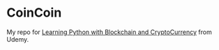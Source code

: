 # CoinCoin

My repo for [Learning Python with Blockchain and CryptoCurrency](https://www.udemy.com/learn-python-by-building-a-blockchain-cryptocurrency) from Udemy. 